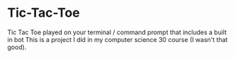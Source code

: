 # Tic-Tac-Toe
Tic Tac Toe played on your terminal / command prompt that includes a built in bot
This is a project I did in my computer science 30 course (I wasn't that good).

